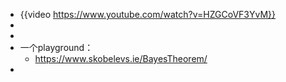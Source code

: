 - {{video https://www.youtube.com/watch?v=HZGCoVF3YvM}}
-
-
- 一个playground：
	- https://www.skobelevs.ie/BayesTheorem/
-
